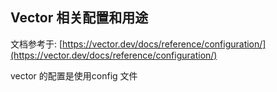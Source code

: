 ## Vector 相关配置和用途

文档参考于:  [https://vector.dev/docs/reference/configuration/](https://vector.dev/docs/reference/configuration/)

vector 的配置是使用config 文件
